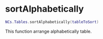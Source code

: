 # sortAlphabetically

```lua
NCs.Tables.sortAlphabetically(tableToSort)
```

This function arrange alphabetically table.